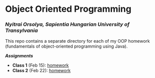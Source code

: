 # Object Oriented Programming

### *Nyitrai Orsolya, Sapientia Hungarian University of Transylvania*

This repo contains a separate directory for each of my OOP homework (fundamentals of object-oriented programming using Java).

***Assignments***

 - **Class 1** (Feb 15):  [homework](Homework1/src)
 - **Class 2** (Feb 22):  [homework](Homework2)
